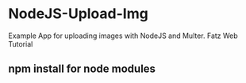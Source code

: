 # NodeJS-Upload-Img
Example App for uploading images with NodeJS and Multer. Fatz Web Tutorial
## npm install for node modules
